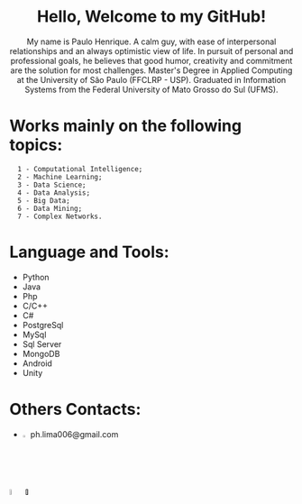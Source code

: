 <h1 align="center">Hello, Welcome to my GitHub!</h1>

<p align="center">My name is Paulo Henrique. A calm guy, with ease of interpersonal relationships and an always optimistic view of life. In pursuit of personal and professional goals, he believes that good humor, creativity and commitment are the solution for most challenges. Master's Degree in Applied Computing at the University of São Paulo (FFCLRP - USP). Graduated in Information Systems from the Federal University of Mato Grosso do Sul (UFMS).</p>

Works mainly on the following topics:
=================
<!--ts-->
      1 - Computational Intelligence;
      2 - Machine Learning;
      3 - Data Science;
      4 - Data Analysis;
      5 - Big Data;
      6 - Data Mining;
      7 - Complex Networks.
<!--te-->

Language and Tools:
=================
<ul>
      <li href="https://www.python.org"> Python </li>
      <li href="https://www.java.com/pt-BR/"> Java </li>
      <li href="https://www.php.net"> Php</li>
      <li href="https://visualstudio.microsoft.com/pt-br/vs/features/cplusplus/"> C/C++</li>
      <li href="https://docs.microsoft.com/pt-br/dotnet/csharp/"> C#</li>
      <li href="https://www.postgresql.org"> PostgreSql</li>
      <li href="https://www.mysql.com"> MySql</li>
      <li href="https://www.microsoft.com/pt-br/sql-server/sql-server-downloads"> Sql Server</li>
      <li href="https://www.mongodb.com"> MongoDB</li>
      <li href="https://www.android.com/intl/pt-BR_br/"> Android</li>
      <li href="https://unity.com/pt"> Unity</li>
</ul>

Others Contacts:
=================
<ul>
      <li> <img src="https://cdn-icons-png.flaticon.com/512/281/281769.png", width=2%/> ph.lima006@gmail.com</li>
</ul>
<p>
 <a href="https://www.linkedin.com/in/paulo-henrique-lima-69a388184/"><img src="https://i.pinimg.com/originals/58/99/22/589922e187ab719d0afa9c4c2993019b.png", width=5%/></a>
 <a href=""><img src="https://imagepng.org/wp-content/uploads/2017/08/WhatsApp-icone-3.png", width=5%/></a>
</p>
